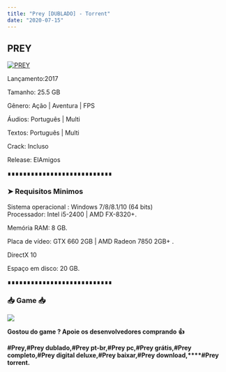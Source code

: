 ```yaml
---
title: "Prey [DUBLADO] - Torrent"
date: "2020-07-15"
---
```


## PREY

[![](https://1.bp.blogspot.com/-j6AzXuxQklc/XvmoM63UdWI/AAAAAAAAAxA/xMDUJt42O-oZv8NPs8S68VZrK_oDP_iBQCLcBGAsYHQ/s640/6e50825e-97f9-4d4f-9f48-a42fd05c5a16.jpg "PREY")](https://1.bp.blogspot.com/-j6AzXuxQklc/XvmoM63UdWI/AAAAAAAAAxA/xMDUJt42O-oZv8NPs8S68VZrK_oDP_iBQCLcBGAsYHQ/s1600/6e50825e-97f9-4d4f-9f48-a42fd05c5a16.jpg)

Lançamento:2017

Tamanho: 25.5 GB

Gênero: Ação | Aventura | FPS

Áudios: Português | Multi

Textos: Português | Multi

Crack: Incluso

Release: ElAmigos  
  

∎∎∎∎∎∎∎∎∎∎∎∎∎∎∎∎∎∎∎∎∎∎∎∎∎∎∎

  

### ➤ Requisitos Minimos

Sistema operacional : Windows 7/8/8.1/10 (64 bits)  
Processador: Intel i5-2400 | AMD FX-8320+.

Memória RAM: 8 GB.

Placa de vídeo: GTX 660 2GB | AMD Radeon 7850 2GB+ .

DirectX 10

Espaço em disco: 20 GB.

∎∎∎∎∎∎∎∎∎∎∎∎∎∎∎∎∎∎∎∎∎∎∎∎∎∎∎

### 📥 Game 📥

[![](https://1.bp.blogspot.com/-x4Uh262p3Wk/XwCnjy5sR5I/AAAAAAAAAxU/IIg1hCgWDgMq5n0aIqbncPcSLN1k_Ze4wCLcBGAsYHQ/s400/3185816cd74683d96d375aa5f1443064.png)](https://stfly.me/1nfx)

**Gostou do game ? Apoie os desenvolvedores comprando** **👍**

**#Prey,****#Prey dublado,****#Prey pt-br,****#Prey pc,****#Prey grátis,****#Prey completo,****#Prey digital deluxe,****#Prey baixar,****#Prey download,****#Prey torrent.**

